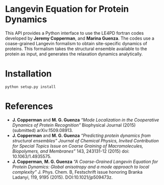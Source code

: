 # Langevin Equation for Protein Dynamics

This API provides a Python interface to use the LE4PD fortran codes developed by **Jeremy Copperman**, and **Marina Guenza**. The codes use a coase-grained Langevin formalism to obtain site-specific dynamics of proteins. This formalism takes the structural ensemble available to the protein as input, and generates the relaxation dynamics analytically.

# Installation
    python setup.py install

# References
* **J. Copperman** and **M. G. Guenza** *“Mode Localization in the Cooperative Dynamics of Protein Recognition”* Biophysical Journal (2015) (submitted) arXiv:1509.08913.
* **J. Copperman** and **M. G. Guenza** *“Predicting protein dynamics from structural ensembles” Journal of Chemical Physics, Invited Contribution for Special Topics Issue on Coarse Graining of Macromolecules, Biopolymers, and Membranes”* 143, 243131-12 (2015) doi: 10.1063/1.4935575.
* **J. Copperman**, **M. G. Guenza** *“A Coarse-Grained Langevin Equation for Protein Dynamics: Global anisotropy and a mode approach to local complexity”* J. Phys. Chem. B, Festschrift issue honoring Branka Ladanyi, 119,  9195 (2015). DOI:10.1021/jp509473z.
